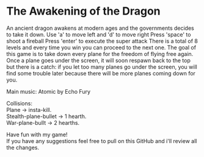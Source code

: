 # The Awakening of the Dragon
An ancient dragon awakens at modern ages and the governments decides to take it down.
Use 'a' to move left and 'd' to move right
Press 'space' to shoot a fireball
Press 'enter' to execute the super attack
There is a total of 8 levels and every time you win you can proceed to the next one.
The goal of this game is to take down every plane for the freedom of flying free again.
Once a plane goes under the screen, it will soon respawn back to the top but there is a catch:
if you let too many planes go under the screen, you will find some trouble later because there will be more planes coming down for you.

Main music: Atomic by Echo Fury

Collisions:                                       
Plane -> insta-kill.                   
Stealth-plane-bullet -> 1 hearth.                   
War-plane-bullt -> 2 hearths.                   
 
Have fun with my game!                                       
If you have any suggestions feel free to pull on this GitHub and i'll review all the changes.

